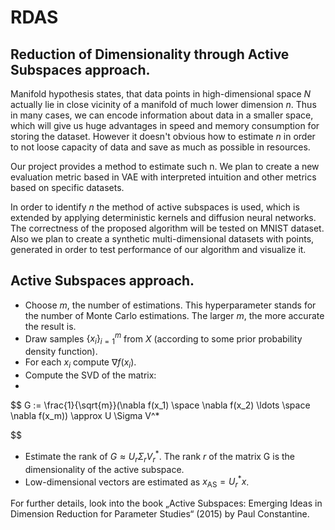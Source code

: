 # RDAS
## Reduction of Dimensionality through Active Subspaces approach. 

Manifold hypothesis states, that data points in high-dimensional space $N$ actually lie in close vicinity of a manifold of much lower dimension $n$. Thus in many cases, we can encode information about data in a smaller space, which will give us huge advantages in speed and memory consumption for storing the dataset. However it doesn't obvious how to estimate $n$ in order to not loose capacity of data and save as much as possible in resources.

Our project provides a method to estimate such n. We plan to create a new evaluation metric based in VAE with interpreted intuition and other metrics based on specific datasets.

In order to identify $n$ the method of active subspaces is used, which is extended by applying deterministic kernels and diffusion neural networks. The correctness of the proposed algorithm will be tested on MNIST dataset. Also we plan to create a synthetic multi-dimensional datasets with points, generated in order to test performance of our algorithm and visualize it.

## Active Subspaces approach.
- Choose $m$, the number of estimations. This hyperparameter stands for the number of Monte Carlo estimations. The larger $m$, the more accurate the result is.
- Draw samples $\{x_i\}^m_{i=1}$ from $X$ (according to some prior probability density function).
- For each $x_i$ compute $\nabla f(x_i)$.
- Compute the SVD of the matrix:
- 
$$
G := \frac{1}{\sqrt{m}}(\nabla f(x_1) \space \nabla f(x_2) \ldots \space \nabla f(x_m)) \approx U \Sigma V^*

$$
- Estimate the rank of $G\approx U_r \Sigma_rV^*_r$. The rank $r$ of the matrix G is the dimensionality of the active subspace. 
- Low-dimensional vectors are estimated as $x_{\mathrm{AS}} = U_r^*x$.

For further details, look into the book „Active Subspaces: Emerging Ideas in Dimension Reduction for Parameter Studies“ (2015) by Paul Constantine.
